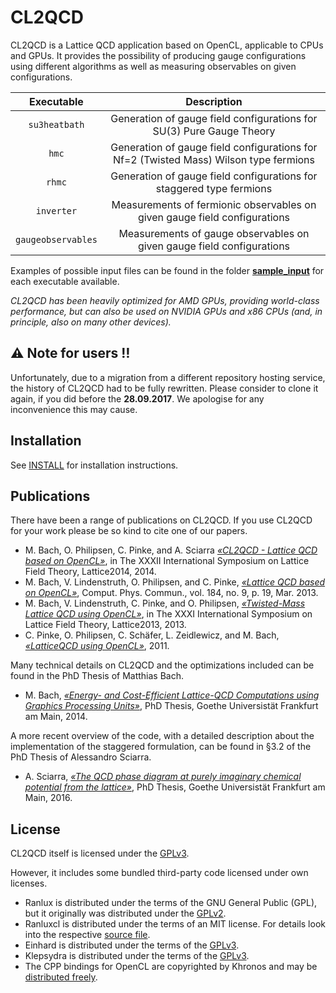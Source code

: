 CL2QCD
======

CL2QCD is a Lattice QCD application based on OpenCL, applicable to CPUs and GPUs.
It provides the possibility of producing gauge configurations using different algorithms as well as measuring observables on given configurations.

|     Executable     | Description |
| :----------------: | :---------: |
| `su3heatbath`      | Generation of gauge field configurations for SU(3) Pure Gauge Theory                  |
| `hmc`              | Generation of gauge field configurations for Nf=2 (Twisted Mass) Wilson type fermions |
| `rhmc`             | Generation of gauge field configurations for staggered type fermions                  |
| `inverter`         | Measurements of fermionic observables on given gauge field configurations             |
| `gaugeobservables` | Measurements of gauge observables on given gauge field configurations                 |

Examples of possible input files can be found in the folder [**sample_input**](sample_input) for each executable available.

*CL2QCD has been heavily optimized for AMD GPUs, providing world-class performance, but can also be used on NVIDIA GPUs and x86 CPUs (and, in principle, also on many other devices).*


:warning: Note for users :bangbang:
-----------------------------------

Unfortunately, due to a migration from a different repository hosting service, the history of CL2QCD had to be fully rewritten.
Please consider to clone it again, if you did before the **28.09.2017**.
We apologise for any inconvenience this may cause.


Installation
------------

See [INSTALL](INSTALL.md) for installation instructions.


Publications
------------

There have been a range of publications on CL2QCD.
If you use CL2QCD for your work please be so kind to cite one of our papers.

* M. Bach, O. Philipsen, C. Pinke, and A. Sciarra [*&laquo;CL2QCD - Lattice QCD based on OpenCL&raquo;*](http://arxiv.org/abs/1411.5219), in The XXXII International Symposium on Lattice Field Theory, Lattice2014, 2014.
* M. Bach, V. Lindenstruth, O. Philipsen, and C. Pinke, [*&laquo;Lattice QCD based on OpenCL&raquo;*](http://arxiv.org/abs/1209.5942), Comput. Phys. Commun., vol. 184, no. 9, p. 19, Mar. 2013.
* M. Bach, V. Lindenstruth, C. Pinke, and O. Philipsen, [*&laquo;Twisted-Mass Lattice QCD using OpenCL&raquo;*](https://inspirehep.net/record/1297645), in The XXXI International Symposium on Lattice Field Theory, Lattice2013, 2013.
* C. Pinke, O. Philipsen, C. Schäfer, L. Zeidlewicz, and M. Bach, [*&laquo;LatticeQCD using OpenCL&raquo;*](http://arxiv.org/abs/1112.5280), 2011.

Many technical details on CL2QCD and the optimizations included can be found in the PhD Thesis of Matthias Bach.

* M. Bach, [*&laquo;Energy- and Cost-Efficient Lattice-QCD Computations using Graphics Processing Units&raquo;*](http://publikationen.ub.uni-frankfurt.de/frontdoor/index/index/docId/37074), PhD Thesis, Goethe Universistät Frankfurt am Main, 2014.

A more recent overview of the code, with a detailed description about the implementation of the staggered formulation, can be found in &sect;3.2 of the PhD Thesis of Alessandro Sciarra.

* A. Sciarra, [*&laquo;The QCD phase diagram at purely imaginary chemical potential from the lattice&raquo;*](https://github.com/AxelKrypton/PhD_Thesis), PhD Thesis, Goethe Universistät Frankfurt am Main, 2016.


License
-------

CL2QCD itself is licensed under the [GPLv3](LICENSE).


However, it includes some bundled third-party code licensed under own licenses.

* Ranlux is distributed under the terms of the GNU General Public (GPL), but it originally was distributed under the [GPLv2](ranlux/COPYING).
* Ranluxcl is distributed under the terms of an MIT license. For details look into the respective [source file](ranluxcl/ranluxcl.cl).
* Einhard is distributed under the terms of the [GPLv3](LICENSE).
* Klepsydra is distributed under the terms of the [GPLv3](LICENSE).
* The CPP bindings for OpenCL are copyrighted by Khronos and may be [distributed freely](hacks/cl_hpp/CL/cl.hpp).
